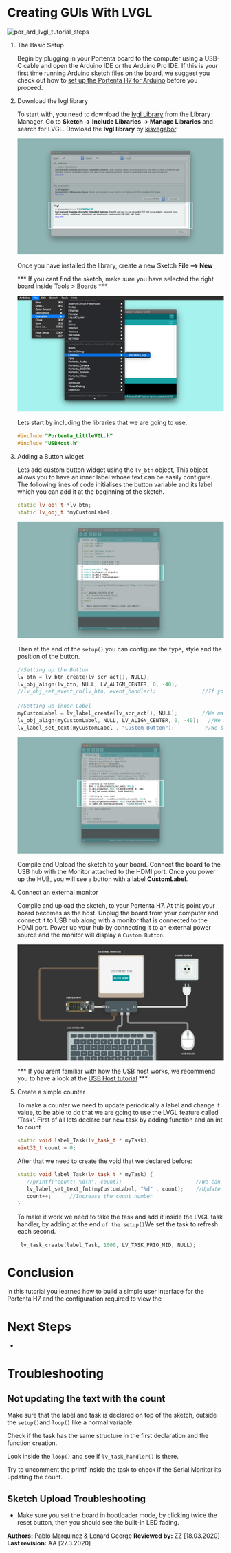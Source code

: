 # Creating GUIs With LVGL  

![por_ard_lvgl_tutorial_steps](assets/por_ard_lvgl_tutorial_steps.svg)

1. The Basic Setup

   Begin by plugging in your Portenta board to the computer using a USB-C cable and open the Arduino IDE or the Arduino Pro IDE. If this is your first time running Arduino sketch files on the board, we suggest you check out how to [set up the Portenta H7 for Arduino](https://github.com/bcmi-labs/arduino-pro-content/blob/master/content/tutorials/portenta-h7/por-ard-usb/por-ard-gs) before you proceed.

2. Download the lvgl library

   To start with, you need to download the [lvgl Library](https://github.com/lvgl/lvgl) from the Library Manager. Go to **Sketch** **->** **Include Libraries** **-> Manage Libraries** and search for LVGL. Dowload the **lvgl library** by [kisvegabor](https://github.com/kisvegabor).  

   ![por_ard_lvgl_download_library](assets/por_ard_lvgl_select_library.svg)
   
   
   Once you have installed the library, create a new Sketch **File --> New**
   
   *** If you cant find the sketch, make sure you have selected the right board inside Tools > Boards ***

   ![por_ard_lvgl_select_example](assets/por_ard_lvgl_select_example.svg)

   Lets start by including the libraries that we are going to use.
   
   ```cpp
   #include "Portenta_LittleVGL.h"
   #include "USBHost.h"
   ```
   
4. Adding a Button widget 

   Lets add custom button widget using the `lv_btn` object, This object allows you to have an inner label whose text can be easily configure. The following lines of code initialises the button variable and its label which you can add it at the beginning of the sketch. 

   ```cpp
   static lv_obj_t *lv_btn;
   static lv_obj_t *myCustomLabel;
   ```

   ![por_ard_lvgl_create_variables](assets/por_ard_lvgl_create_variables.png)



   Then at the end of the `setup()` you can configure the type, style and the position of the button.

   ```cpp
   //Setting up the Button
   lv_btn = lv_btn_create(lv_scr_act(), NULL);
   lv_obj_align(lv_btn, NULL, LV_ALIGN_CENTER, 0, -40);
   //lv_obj_set_event_cb(lv_btn, event_handler);               //If you want to handle the button's callback create a cb_btn function
   
   //Setting up inner Label
   myCustomLabel = lv_label_create(lv_scr_act(), NULL);        //We make the object be a label widget
   lv_obj_align(myCustomLabel, NULL, LV_ALIGN_CENTER, 0, -40);   //We move it to the center of the screen below the 'Hello world' and align centered
   lv_label_set_text(myCustomLabel , "Custom Button");          //We set the default text
   ```

   ![por_ard_lvgl_setup_widgets](assets/por_ard_lvgl_setup_widgets.png)

   Compile and Upload the sketch to your board. Connect the board to the USB hub with the Monitor attached to the HDMI port.  Once you power up the HUB, you will see a button with a label **CustomLabel**.

   
4. Connect an external monitor

   Compile and upload the sketch, to your Portenta H7. At this point your board becomes as the host. Unplug the board from your computer and connect it to USB hub along with a monitor that is connected to the HDMI port. Power up your hub by connecting it to an external power source and the monitor will display a `Custom Button`. 

   ![por_ard_lvgl_connect_monitor](assets/por_ard_lvgl_connect_monitor.svg)

   *** If you arent familiar with how the USB host works, we recommend you to have a look at the [USB Host tutorial](https://www.arduino.cc/pro/tutorials/portenta-h7/por-ard-usb ) ***


5. Create a simple counter

   To make a counter we need to update periodically a label and change it value, to be able to do that we are going to use the LVGL feature called 'Task'. First of all lets declare our new task by adding function and an int to count

   ```cpp
   static void label_Task(lv_task_t * myTask);
   uint32_t count = 0;
   ```
   
   After that we need to create the void that we declared before:

   ```cpp
   static void label_Task(lv_task_t * myTask) {
      //printf("count: %d\n", count);                        //We can see in the Serial monitor the count
      lv_label_set_text_fmt(myCustomLabel, "%d" , count);    //Update the text from the label
      count++;      //Increase the count number
   }
   ```

   To make it work we need to take the task and add it inside the LVGL task handler, by adding  at the end `of the setup()`We set the task to refresh each second.

   ```cpp
    lv_task_create(label_Task, 1000, LV_TASK_PRIO_MID, NULL);
   ```

# Conclusion

in this tutorial you learned how to build a simple user interface for the Portenta H7 and the configuration required to view the

# Next Steps
-   

# Troubleshooting
## Not updating the text with the count
Make sure that the label and task is declared on top of the sketch, outside the `setup()`and `loop()` like a normal variable.

Check if the task has the same structure in the first declaration and the function creation.

Look inside the `loop()` and see if `lv_task_handler()` is there.

Try to uncomment the printf inside the task to check if the Serial Monitor its updating the count.


## Sketch Upload Troubleshooting
* Make sure you set the board in bootloader mode, by clicking twice the reset button, then you should see the built-in LED fading.

**Authors:** Pablo Marquinez & Lenard George
**Reviewed by:** ZZ [18.03.2020]  
**Last revision:** AA [27.3.2020]
